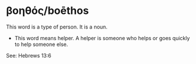 # βοηθός/boēthos
This word is a type of person. It is a noun.

* This word means helper. A helper is someone who helps or goes quickly to help someone else.

See: Hebrews 13:6
